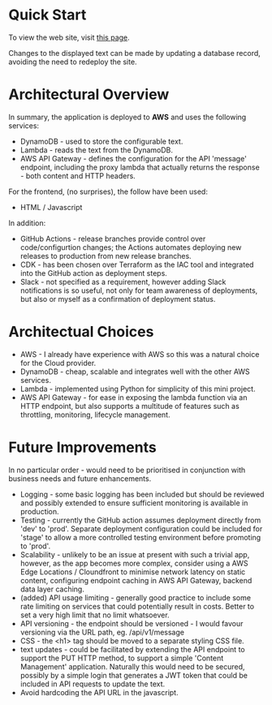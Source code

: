 # Quick Start

To view the web site, visit [this page](http://veasy.org.test.arq.s3-website.eu-west-2.amazonaws.com/index.html).

Changes to the displayed text can be made by updating a database record, avoiding the need to redeploy the site.

# Architectural Overview

In summary, the application is deployed to **AWS** and uses the following services:

* DynamoDB - used to store the configurable text.
* Lambda - reads the text from the DynamoDB.
* AWS API Gateway - defines the configuration for the API 'message' endpoint, including the proxy lambda that actually returns the response - both content and HTTP headers.

For the frontend, (no surprises), the follow have been used:

* HTML / Javascript

In addition:

* GitHub Actions - release branches provide control over code/configurtion changes; the Actions automates deploying new releases to production from new release branches.
* CDK - has been chosen over Terraform as the IAC tool and integrated into the GitHub action as deployment steps.
* Slack - not specified as a requirement, however adding Slack notifications is so useful, not only for team awareness of deployments, but also or myself as a confirmation of deployment status.

# Architectual Choices

* AWS - I already have experience with AWS so this was a natural choice for the Cloud provider.
* DynamoDB - cheap, scalable and integrates well with the other AWS services.
* Lambda - implemented using Python for simplicity of this mini project.
* AWS API Gateway - for ease in exposing the lambda function via an HTTP endpoint, but also supports a multitude of features such as throttling, monitoring, lifecycle management.

# Future Improvements

In no particular order - would need to be prioritised in conjunction with business needs and future enhancements.

* Logging - some basic logging has been included but should be reviewed and possibly extended to ensure sufficient monitoring is available in production.
* Testing - currently the GitHub action assumes deployment directly from 'dev' to 'prod'.  Separate deployment configuration could be included for 'stage' to allow a more controlled testing environment before promoting to 'prod'.
* Scalability - unlikely to be an issue at present with such a trivial app, however, as the app becomes more complex, consider using a AWS Edge Locations / Cloundfront to minimise network latency on static content, configuring endpoint caching in AWS API Gateway, backend data layer caching.
* (added) API usage limiting - generally good practice to include some rate limiting on services that could potentially result in costs.  Better to set a very high limit that no limit whatsoever.
* API versioning - the endpoint should be versioned - I would favour versioning via the URL path, eg. /api/v1/message
* CSS - the &lt;h1&gt; tag should be moved to a separate styling CSS file.
* text updates - could be facilitated by extending the API endpoint to support the PUT HTTP method, to support a simple 'Content Management' application.  Naturally this would need to be secured, possibly by a simple login that generates a JWT token that could be included in API requests to update the text.
* Avoid hardcoding the API URL in the javascript.